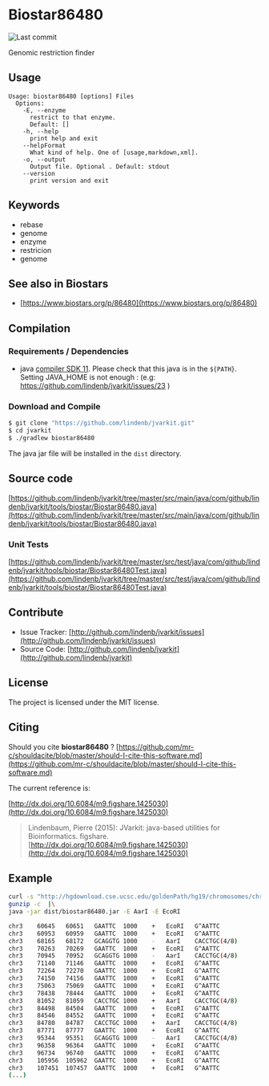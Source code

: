 # Biostar86480

![Last commit](https://img.shields.io/github/last-commit/lindenb/jvarkit.png)

Genomic restriction finder


## Usage

```
Usage: biostar86480 [options] Files
  Options:
    -E, --enzyme
      restrict to that enzyme.
      Default: []
    -h, --help
      print help and exit
    --helpFormat
      What kind of help. One of [usage,markdown,xml].
    -o, --output
      Output file. Optional . Default: stdout
    --version
      print version and exit

```


## Keywords

 * rebase
 * genome
 * enzyme
 * restricion
 * genome



## See also in Biostars

 * [https://www.biostars.org/p/86480](https://www.biostars.org/p/86480)


## Compilation

### Requirements / Dependencies

* java [compiler SDK 11](https://jdk.java.net/11/). Please check that this java is in the `${PATH}`. Setting JAVA_HOME is not enough : (e.g: https://github.com/lindenb/jvarkit/issues/23 )


### Download and Compile

```bash
$ git clone "https://github.com/lindenb/jvarkit.git"
$ cd jvarkit
$ ./gradlew biostar86480
```

The java jar file will be installed in the `dist` directory.

## Source code 

[https://github.com/lindenb/jvarkit/tree/master/src/main/java/com/github/lindenb/jvarkit/tools/biostar/Biostar86480.java](https://github.com/lindenb/jvarkit/tree/master/src/main/java/com/github/lindenb/jvarkit/tools/biostar/Biostar86480.java)

### Unit Tests

[https://github.com/lindenb/jvarkit/tree/master/src/test/java/com/github/lindenb/jvarkit/tools/biostar/Biostar86480Test.java](https://github.com/lindenb/jvarkit/tree/master/src/test/java/com/github/lindenb/jvarkit/tools/biostar/Biostar86480Test.java)


## Contribute

- Issue Tracker: [http://github.com/lindenb/jvarkit/issues](http://github.com/lindenb/jvarkit/issues)
- Source Code: [http://github.com/lindenb/jvarkit](http://github.com/lindenb/jvarkit)

## License

The project is licensed under the MIT license.

## Citing

Should you cite **biostar86480** ? [https://github.com/mr-c/shouldacite/blob/master/should-I-cite-this-software.md](https://github.com/mr-c/shouldacite/blob/master/should-I-cite-this-software.md)

The current reference is:

[http://dx.doi.org/10.6084/m9.figshare.1425030](http://dx.doi.org/10.6084/m9.figshare.1425030)

> Lindenbaum, Pierre (2015): JVarkit: java-based utilities for Bioinformatics. figshare.
> [http://dx.doi.org/10.6084/m9.figshare.1425030](http://dx.doi.org/10.6084/m9.figshare.1425030)


## Example
```bash
curl -s "http://hgdownload.cse.ucsc.edu/goldenPath/hg19/chromosomes/chr3.fa.gz" |\
gunzip -c  |\
java -jar dist/biostar86480.jar -E AarI -E EcoRI  

chr3	60645	60651	GAATTC	1000	+	EcoRI	G^AATTC
chr3	60953	60959	GAATTC	1000	+	EcoRI	G^AATTC
chr3	68165	68172	GCAGGTG	1000	-	AarI	CACCTGC(4/8)
chr3	70263	70269	GAATTC	1000	+	EcoRI	G^AATTC
chr3	70945	70952	GCAGGTG	1000	-	AarI	CACCTGC(4/8)
chr3	71140	71146	GAATTC	1000	+	EcoRI	G^AATTC
chr3	72264	72270	GAATTC	1000	+	EcoRI	G^AATTC
chr3	74150	74156	GAATTC	1000	+	EcoRI	G^AATTC
chr3	75063	75069	GAATTC	1000	+	EcoRI	G^AATTC
chr3	78438	78444	GAATTC	1000	+	EcoRI	G^AATTC
chr3	81052	81059	CACCTGC	1000	+	AarI	CACCTGC(4/8)
chr3	84498	84504	GAATTC	1000	+	EcoRI	G^AATTC
chr3	84546	84552	GAATTC	1000	+	EcoRI	G^AATTC
chr3	84780	84787	CACCTGC	1000	+	AarI	CACCTGC(4/8)
chr3	87771	87777	GAATTC	1000	+	EcoRI	G^AATTC
chr3	95344	95351	GCAGGTG	1000	-	AarI	CACCTGC(4/8)
chr3	96358	96364	GAATTC	1000	+	EcoRI	G^AATTC
chr3	96734	96740	GAATTC	1000	+	EcoRI	G^AATTC
chr3	105956	105962	GAATTC	1000	+	EcoRI	G^AATTC
chr3	107451	107457	GAATTC	1000	+	EcoRI	G^AATTC
(...)
```
